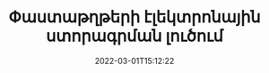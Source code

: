 ---
############################# Static ############################
layout: "product"
date: 2022-03-01T15:12:22
draft: false
#operation: 
#signaturetype: 
#fileformat: 
#productName: Java
lang: hy
#productCode: java
#otherformats: 
#breadcrumb: Put  signature on  for Java
product: "Signature"
product_tag: "signature"

############################# Head ############################
head_title: ".NET, Java, Cloud API-ներ և առցանց փաստաթղթերի ստորագրման հավելվածներ"
head_description: "Ստացեք փաստաթղթի էլեկտրոնային ստորագրության ամբողջական լուծում .NET, Java և ամպի վրա հիմնված հավելվածների համար: Ստորագրեք սովորական փաստաթղթերի ձևաչափերը առցանց՝ օգտագործելով պարզ քաշել և թողնել հնարավորությունը"

############################# Header ############################
title: "Փաստաթղթերի էլեկտրոնային ստորագրման լուծում"
description: "Ստորագրեք թվային փաստաթղթեր և պատկերներ ցանկացած հարթակում՝ օգտագործելով մեր ճկուն API-ները և հավելվածների վրա հիմնված լուծումները ծրագրավորողների և վերջնական օգտագործողների համար:"

############################# APIs ###############################
apis:
  enable: true

  api:
    # api loop
    - title: "GroupDocs.Signature High Code API-ները ներառում են"
      link: "/signature/"
      label: "Դիտեք բոլոր High Code API-ները"
      api_product:
        # api_product loop
        - link: "/signature/net/"
          img_alt: "GroupDocs.Signature for .NET"
          image: "/border/groupdocs-signature-net.svg"
          product: "GroupDocs.Signature for"
          platform: ".NET"
          content: "Native .NET API՝ Microsoft Office-ի, PDF-ի, պատկերների և տարբեր այլ ձևաչափերի մեջ .NET հավելվածներում ավելացնելու, որոնելու և ստուգելու ամենատարածված թվային ստորագրությունների տեսակները:"

        # api_product loop
        - link: "/signature/java/"
          img_alt: "GroupDocs.Signature for Java"
          image: "/border/groupdocs-signature-java.svg"
          product: "GroupDocs.Signature for"
          platform: "Java"
          content: "Հզորացրեք Java հավելվածներին eSignature հնարավորություններով՝ թվային կերպով ստորագրելու փաստաթղթերի և պատկերների լայն շրջանակ ցանկացած օպերացիոն համակարգում, որտեղ տեղադրված է JDK:"

        # api_product loop
        - link: "/signature/nodejs-java/"
          img_alt: "GroupDocs.Signature for Node.js via Java"
          image: "/border/groupdocs-signature-nodejs-java.svg"
          product: "GroupDocs.Signature for"
          platform: "Node.js"
          content: "Մեր Node.js լուծումը ընդլայնում է ձեր բիզնես հավելվածները թվային ստորագրությամբ: Հեշտությամբ էլեկտրոնային ստորագրություններ դրեք հանրաճանաչ փաստաթղթերի և պատկերների ձևաչափերի վրա:"

    # api loop
    - title: "GroupDocs.Signature Low Code API-ները ներառում են"
      link: "https://products.groupdocs.cloud/signature"
      label: "Դիտեք բոլոր Low Code API-ները"
      api_product:
        # api_product loop
        - link: "https://products.groupdocs.cloud/signature/curl"
          img_alt: "GroupDocs.Signature Cloud for cURL"
          image: "https://www.groupdocs.cloud/templates/groupdocscloud/images/sdk/272x272/groupdocs_signature-for-curl.png"
          product: "GroupDocs.Signature"
          platform: "Cloud for cURL"
          content: "Աշխատեք cURL RESTful փաստաթղթի ստորագրության API-ի հետ՝ ստորագրության տարբեր տեսակներ ավելացնելու և շահարկելու համար բոլոր հայտնի փաստաթղթերի ձևաչափերում, ներառյալ PDF, Word, Excel և պատկերներ:"

        # api_product loop
        - link: "https://products.groupdocs.cloud/signature/net"
          img_alt: "GroupDocs.Signature Cloud SDK for .NET"
          image: "https://www.groupdocs.cloud/templates/groupdocscloud/images/sdk/272x272/groupdocs_signature-for-net.png"
          product: "GroupDocs.Signature"
          platform: "Cloud SDK for .NET"
          content: "Օգտագործեք e-signature RESTful API-ն հեշտությամբ .NET SDK-ի միջոցով՝ կառավարելու թվային ստորագրությունը մի շարք փաստաթղթերի ձևաչափերով .NET հավելվածներում:"

        # api_product loop
        - link: "https://products.groupdocs.cloud/signature/java"
          img_alt: "GroupDocs.Signature Cloud SDK for Java"
          image: "https://www.groupdocs.cloud/templates/groupdocscloud/images/sdk/272x272/groupdocs_signature-for-java.png"
          product: "GroupDocs.Signature"
          platform: "Cloud SDK for Java"
          content: "Իրականացրեք փաստաթղթերի ստորագրման առաջադեմ առանձնահատկություններ ձեր java հավելվածներում հատուկ մշակված փաստաթղթի ստորագրության SDK-ով Java-ի համար:"

    # api loop
    - title: "GroupDocs.Signature Ոչ կոդի հավելվածներ են ներառված"
      link: "https://products.groupdocs.app/signature"
      label: "Դիտեք բոլոր առանց կոդերի հավելվածները"
      api_product:
        # api_product loop
        - link: "https://products.groupdocs.app/signature/total"
          img_alt: "GroupDocs.Signature Total"
          image: "https://www.aspose.cloud/templates/asposeapp/images/products/logo/aspose_signature-app.png"
          product: "GroupDocs.Signature"
          platform: "Total"
          content: "Ստորագրեք Microsoft Word, Excel, PowerPoint, Visio և PDF ֆայլեր տեքստով, պատկերով, շտրիխ կոդով կամ QR-Code-ով:"

        # api_product loop
        - link: "https://products.groupdocs.app/signature/docx"
          img_alt: "GroupDocs.Signature DOCX"
          image: "https://www.aspose.cloud/templates/groupdocsapp/images/products/logo/groupdocs_words-app.png"
          product: "GroupDocs.Signature"
          platform: "DOCX"
          content: "Թվային կերպով ստորագրեք Word փաստաթղթերը առցանց անմիջապես ձեր դիտարկիչից անվճար:"

        # api_product loop
        - link: "https://products.groupdocs.app/signature/pdf"
          img_alt: "GroupDocs.Signature PDF"
          image: "https://www.aspose.cloud/templates/groupdocsapp/images/products/logo/groupdocs_pdf-app.png"
          product: "GroupDocs.Signature"
          platform: "PDF"
          content: "Էլեկտրոնային ստորագրեք PDF ֆայլեր՝ օգտագործելով տեքստ, պատկեր կամ շտրիխ կոդի ցանկացած վեբ զննարկիչից:"

############################# Back to top ###############################
back_to_top:
  enable: true
---